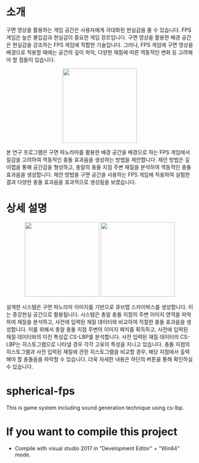 # 소개
구면 영상을 활용하는 게임 공간은 사용자에게 극대화된 현실감을 줄 수 있습니다.
FPS 게임은 높은 몰입감과 현실감이 중요한 게임 장르입니다.
구면 영상을 활용한 배경 공간은 현실감을 강조하는 FPS 게임에 적합한 기술입니다.
그러나, FPS 게임에 구면 영상을 배경으로 적용할 때에는 공간의 깊이 파악, 다양한 재질에 따른 역동적인 변화 등 고려해야 할 점들이 있습니다.

<div align="center">
  <img class="scalezoom_small" src="https://user-images.githubusercontent.com/32832618/124544942-19bedf00-de63-11eb-8eb8-381c5347d97c.png" height="200">
</div>

본 연구 프로그램은 구면 파노라마를 활용한 배경 공간을 배경으로 하는 FPS 게임에서 질감을 고려하여 역동적인 충돌 효과음을 생성하는 방법을 제안합니다.
제안 방법은 깊이맵을 통해 공간감을 형성하고, 총알의 충돌 지점 주변 재질을 분석하여 역동적인 충돌 효과음을 생성합니다.
제안 방법을 구면 공간을 사용하는 FPS 게임에 적용하여 실험한 결과 다양한 충돌 효과음을 효과적으로 생성됨을 보였습니다.

# 상세 설명
<div align="center">
  <img class="scalezoom_small" src="https://user-images.githubusercontent.com/32832618/124545133-6d312d00-de63-11eb-900f-6c9be7f20e88.png" height="200">
  <img class="scalezoom_small" src="https://user-images.githubusercontent.com/32832618/124545137-6e625a00-de63-11eb-98c5-35df2dba33fd.png" height="200">
</div>
 
설계한 시스템은 구면 파노라마 이미지를 기반으로 큐브맵 스카이박스를 생성합니다. 이는 증강현실 공간으로 활용됩니다.
시스템은 총알 충돌 지점의 주변 이미지 영역을 파악하여 재질을 분석하고, 사전에 입력된 재질 데이터와 비교하여 적절한 충돌 효과음을 생성합니다.
이를 위해서 총알 충돌 지점 주변의 이미지 패치를 획득하고, 사전에 입력된 재질 데이터와의 이진 특성값 CS-LBP를 분석합니다.
사전 입력된 재질 데이터의 CS-LBP는 히스토그램으로 나타낼 경우 각각 고유의 특성을 지니고 있습니다.
충돌 지점의 히스토그램과 사전 입력된 재질에 관한 히스토그램을 비교할 경우, 해당 지점에서 출력해야 할 충돌음을 파악할 수 있습니다.
더욱 자세한 내용은 하단의 버튼을 통해 확인하실 수 있습니다.

# spherical-fps
This is game system including sound generation technique using cs-lbp.


# If you want to compile this project
- Compile with visual studio 2017 in "Development Editor" + "Win64" mode.
